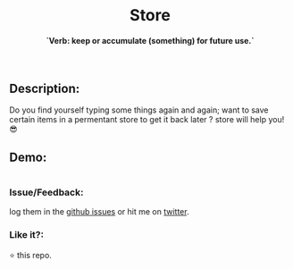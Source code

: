
<p align="center">
  <img src=""/>
  <h1 align="center">Store</h1>
  <h4 align="center">`Verb: keep or accumulate (something) for future use.`</h4>
  <br>
</p>

## Description:

Do you find yourself typing some things again and again; 
want to save certain items in a permentant store to get it back later ? store will help you! 😎

 ## Demo:

<img src=""></img>


### Issue/Feedback:

log them in the [github issues](https://github.com/cg-cnu/vscode-store/issues) or hit me on [twitter](https://twitter.com/cgcnu).

### Like it?:

⭐ this repo.
